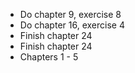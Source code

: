 - Do chapter 9, exercise 8
- Do chapter 16, exercise 4
- Finish chapter 24
- Finish chapter 24
- Chapters 1 - 5

